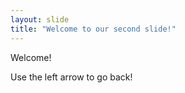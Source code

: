 ```yaml
---
layout: slide
title: "Welcome to our second slide!"
---
```

Welcome! 

Use the left arrow to go back!
